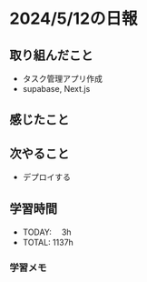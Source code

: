 # 2024/5/12の日報

## 取り組んだこと
- タスク管理アプリ作成
- supabase, Next.js

## 感じたこと

## 次やること
- デプロイする

## 学習時間
- TODAY: 　3h
- TOTAL: 1137h

### 学習メモ

